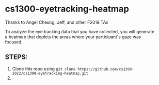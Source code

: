 # cs1300-eyetracking-heatmap
Thanks to Angel Cheung, Jeff, and other F2019 TAs 

To analyze the eye tracking data that you have collected, you will generate a heatmap that depicts the areas where your participant's gaze was focused. 
## STEPS:
1. Clone this repo using `git clone https://github.com/cs1300-2022/cs1300-eyetracking-heatmap.git`
2. 

